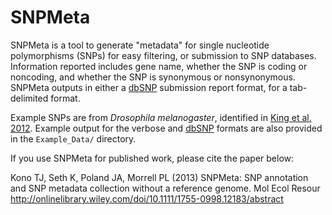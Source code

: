 # SNPMeta
SNPMeta is a tool to generate "metadata" for single nucleotide polymorphisms
(SNPs) for easy filtering, or submission to SNP databases. Information reported
includes gene name, whether the SNP is coding or noncoding, and whether the SNP
is synonymous or nonsynonymous. SNPMeta outputs in either a [dbSNP](
http://www.ncbi.nlm.nih.gov/SNP/) submission report format, for a tab-delimited
format.

Example SNPs are from *Drosophila melanogaster*, identified in
[King et al. 2012](http://www.genetics.org/content/191/3/935.long). Example
output for the verbose and [dbSNP](http://www.ncbi.nlm.nih.gov/SNP/)
formats are also provided in the `Example_Data/` directory.

If you use SNPMeta for published work, please cite the paper below:

Kono TJ, Seth K, Poland JA, Morrell PL (2013) SNPMeta: SNP annotation and SNP
metadata collection without a reference genome. Mol Ecol Resour
http://onlinelibrary.wiley.com/doi/10.1111/1755-0998.12183/abstract
